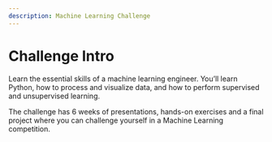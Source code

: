 ```yaml
---
description: Machine Learning Challenge
---
```


# Challenge Intro

Learn the essential skills of a machine learning engineer. You’ll learn Python, how to process and visualize data, and how to perform supervised and unsupervised learning.

The challenge has 6 weeks of presentations, hands-on exercises and a final project where you can challenge yourself in a Machine Learning competition.

